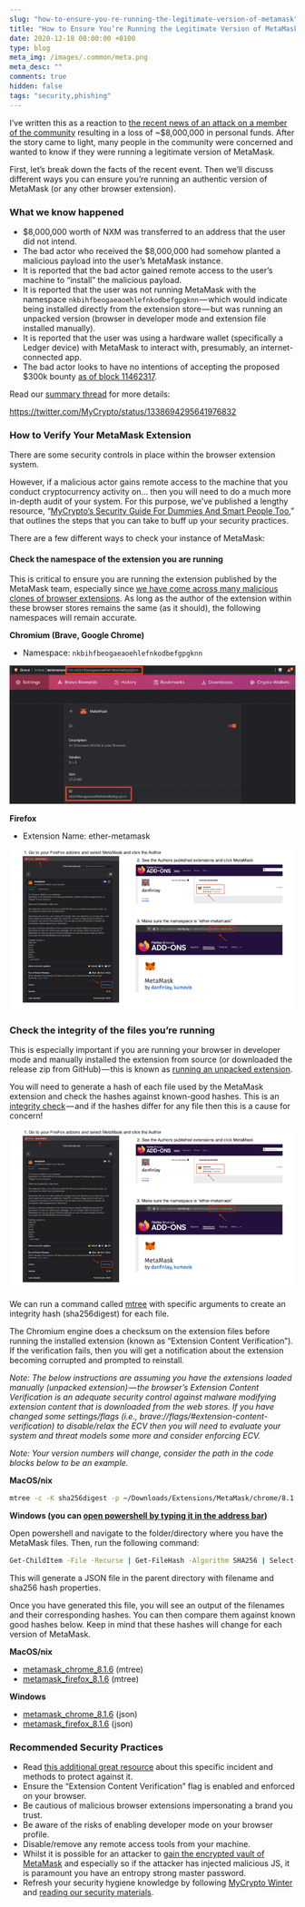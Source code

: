 ```yaml
---
slug: "how-to-ensure-you-re-running-the-legitimate-version-of-metamask"
title: "How to Ensure You’re Running the Legitimate Version of MetaMask"
date: 2020-12-18 00:00:00 +0100
type: blog
meta_img: /images/.common/meta.png
meta_desc: ""
comments: true
hidden: false
tags: "security,phishing"
---
```


I’ve written this as a reaction to [the recent news of an attack on a member of the community](https://twitter.com/NexusMutual/status/1338441873560571906) resulting in a loss of ~$8,000,000 in personal funds. After the story came to light, many people in the community were concerned and wanted to know if they were running a legitimate version of MetaMask.

First, let’s break down the facts of the recent event. Then we’ll discuss different ways you can ensure you’re running an authentic version of MetaMask (or any other browser extension).

### What we know happened

* $8,000,000 worth of NXM was transferred to an address that the user did not intend.
* The bad actor who received the $8,000,000 had somehow planted a malicious payload into the user’s MetaMask instance.
* It is reported that the bad actor gained remote access to the user’s machine to “install” the malicious payload.
* It is reported that the user was not running MetaMask with the namespace `nkbihfbeogaeaoehlefnkodbefgpgknn` — which would indicate being installed directly from the extension store — but was running an unpacked version (browser in developer mode and extension file installed manually).
* It is reported that the user was using a hardware wallet (specifically a Ledger device) with MetaMask to interact with, presumably, an internet-connected app.
* The bad actor looks to have no intentions of accepting the proposed $300k bounty [as of block 11462317](https://etherscan.io/tx/0xcc931f47a1849d060f1e9ac38a4fe16aec728c968a75dd9115852c6db3568985).

Read our [summary thread](https://twitter.com/MyCrypto/status/1338694295641976832) for more details:

https://twitter.com/MyCrypto/status/1338694295641976832

### How to Verify Your MetaMask Extension
There are some security controls in place within the browser extension system.

However, if a malicious actor gains remote access to the machine that you conduct cryptocurrency activity on… then you will need to do a much more in-depth audit of your system. For this purpose, we’ve published a lengthy resource, “[MyCrypto’s Security Guide For Dummies And Smart People Too](https://medium.com/mycrypto/mycryptos-security-guide-for-dummies-and-smart-people-too-ab178299c82e),” that outlines the steps that you can take to buff up your security practices.

There are a few different ways to check your instance of MetaMask:

#### Check the namespace of the extension you are running
This is critical to ensure you are running the extension published by the MetaMask team, especially since [we have come across many malicious clones of browser extensions](/discovering-fake-browser-extensions-that-target-users-of-ledger-trezor-mew-metamask-and-more). As long as the author of the extension within these browser stores remains the same (as it should), the following namespaces will remain accurate.

**Chromium (Brave, Google Chrome)**
* Namespace: `nkbihfbeogaeaoehlefnkodbefgpgknn`

![Showing the extension ID in Brave](./images/how-to-ensure-you-re-running-the-legitimate-version-of-metamask/1.png)

**Firefox**
* Extension Name: ether-metamask

![Because FireFox does not have static extension ids by default, this is a way to ensure you have the correct namespace](./images/how-to-ensure-you-re-running-the-legitimate-version-of-metamask/2.png)

### Check the integrity of the files you’re running
This is especially important if you are running your browser in developer mode and manually installed the extension from source (or downloaded the release zip from GitHub) — this is known as [running an unpacked extension](https://stackoverflow.com/a/24577660/3000179).

You will need to generate a hash of each file used by the MetaMask extension and check the hashes against known-good hashes. This is an [integrity check](https://blog.logsign.com/how-to-check-the-integrity-of-a-file/) — and if the hashes differ for any file then this is a cause for concern!

![mtree command to run and output of the head of the file detailing some files and hashes](./images/how-to-ensure-you-re-running-the-legitimate-version-of-metamask/2.png)

We can run a command called [mtree](https://linux.die.net/man/8/mtree) with specific arguments to create an integrity hash (sha256digest) for each file.

The Chromium engine does a checksum on the extension files before running the installed extension (known as “Extension Content Verification”). If the verification fails, then you will get a notification about the extension becoming corrupted and prompted to reinstall.

*Note: The below instructions are assuming you have the extensions loaded manually (unpacked extension) — the browser’s Extension Content Verification is an adequate security control against malware modifying extension content that is downloaded from the web stores. If you have changed some settings/flags (i.e., brave://flags/#extension-content-verification) to disable/relax the ECV then you will need to evaluate your system and threat models some more and consider enforcing ECV.*

*Note: Your version numbers will change, consider the path in the code blocks below to be an example.*

**MacOS/nix**

```bash
mtree -c -K sha256digest -p ~/Downloads/Extensions/MetaMask/chrome/8.1.6 > 8.1.6.mtree
```

**Windows (you can [open powershell by typing it in the address bar](https://v1.harrydenley.com/assets/videos/how-to-open-powershell-at-specific-path.mp4))**

Open powershell and navigate to the folder/directory where you have the MetaMask files. Then, run the following command:

```bash
Get-ChildItem -File -Recurse | Get-FileHash -Algorithm SHA256 | Select-Object @{name="Name";expression={$_.Path}}, @{name="sha256";expression={$_.Hash}} | ConvertTo-Json | Out-File -FilePath ..\8.1.6.json
```

This will generate a JSON file in the parent directory with filename and sha256 hash properties.

Once you have generated this file, you will see an output of the filenames and their corresponding hashes. You can then compare them against known good hashes below. Keep in mind that these hashes will change for each version of MetaMask.

**MacOS/nix**
* [metamask_chrome_8.1.6](https://gist.github.com/409H/332e5535f4d0c1b424323dd9fd0d5d70#file-metamask_chrome_8-1-6-mtree) (mtree)
* [metamask_firefox_8.1.6](https://gist.github.com/409H/332e5535f4d0c1b424323dd9fd0d5d70#file-metamask_firefox_8-1-6-mtree) (mtree)

**Windows**
* [metamask_chrome_8.1.6](https://gist.github.com/409H/332e5535f4d0c1b424323dd9fd0d5d70#file-metamask_chrome_8-1-6-json) (json)
* [metamask_firefox_8.1.6](https://gist.github.com/409H/332e5535f4d0c1b424323dd9fd0d5d70#file-metamask_firefox_8-1-6-json) (json)

### Recommended Security Practices

* Read [this additional great resource](https://www.fireblocks.com/blog/4-ways-nexus-mutual-couldve-prevented-yesterdays-attack/) about this specific incident and methods to protect against it.
* Ensure the “Extension Content Verification” flag is enabled and enforced on your browser.
* Be cautious of malicious browser extensions impersonating a brand you trust.
* Be aware of the risks of enabling developer mode on your browser profile.
* Disable/remove any remote access tools from your machine.
* Whilst it is possible for an attacker to [gain the encrypted vault of MetaMask](https://metamask.zendesk.com/hc/en-us/articles/360018766351-How-to-use-the-Vault-Decryptor-with-the-MetaMask-Vault-Data) and especially so if the attacker has injected malicious JS, it is paramount you have an entropy strong master password.
* Refresh your security hygiene knowledge by following [MyCrypto Winter](https://winter.mycrypto.com/) and [reading our security materials](https://support.mycrypto.com/staying-safe).